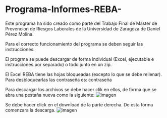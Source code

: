 # Programa-Informes-REBA-

Este programa ha sido creado como parte del Trabajo Final de Master de Prevencion de Riesgos Laborales de la Universidad de Zaragoza de Daniel Pérez Molina.

Para el correcto funcionamiento del programa se deben seguir las instrucciones. 

El progrma se puede descargar de forma individual (Excel, ejecutable e instrucciones por separado) o todo junto en un zip.

El Excel REBA tiene las hojas bloqueadas (excepto lo que se debe rellenar). Para desbloquearlas las contraseña es: contraseña


Para descargar los archivos se debe hacer clik en ellos, de forma que se abra una pestaña nueva como la siguiente:
![imagen](https://user-images.githubusercontent.com/93653271/143619341-c9292663-87f6-4114-9c85-c43f5e541b95.png)

Se debe hacer click en el download de la parte derecha. De esta forma comenzara la descarga. 
![imagen](https://user-images.githubusercontent.com/93653271/143619548-6fd0443b-b9fa-4104-9e80-08ea2137c334.png)
